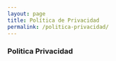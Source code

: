 ```yaml
---
layout: page
title: Política de Privacidad
permalink: /politica-privacidad/
---
```


### **Politica Privacidad**
